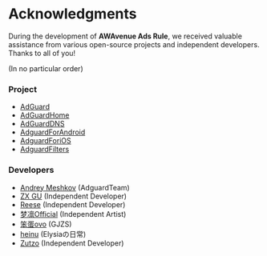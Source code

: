 # Acknowledgments

During the development of **AWAvenue Ads Rule**, we received valuable assistance from various open-source projects and independent developers. Thanks to all of you!

(In no particular order)

### Project
- [AdGuard](https://github.com/AdguardTeam)
- [AdGuardHome](https://github.com/AdguardTeam/AdGuardHome)
- [AdGuardDNS](https://github.com/AdguardTeam/AdGuardDNS)
- [AdguardForAndroid](https://github.com/AdguardTeam/AdguardForAndroid)
- [AdguardForiOS](https://github.com/AdguardTeam/AdguardForiOS)
- [AdguardFilters](https://github.com/AdguardTeam/AdguardFilters)

### Developers
- [Andrey Meshkov](https://github.com/ameshkov) (AdguardTeam)
- [ZX GU](https://i.pcbeta.com/space-uid-4880620.html) (Independent Developer)
- [Reese](https://github.com/zjyzip) (Independent Developer)
- [梦凛Official](https://t.me/menglin0204) (Independent Artist)
- [笨蛋ovo](https://github.com/liuran001) (GJZS)
- [heinu](https://github.com/heinu123) (Elysiaの日常)
- [Zutzo](https://github.com/zutzo) (Independent Developer)